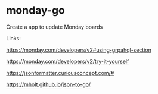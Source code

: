 # monday-go
Create a app to update Monday boards


Links:

https://monday.com/developers/v2#using-grpahql-section

https://monday.com/developers/v2/try-it-yourself

https://jsonformatter.curiousconcept.com/#

https://mholt.github.io/json-to-go/
